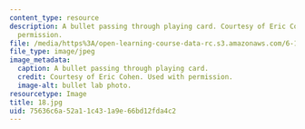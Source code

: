 ```yaml
---
content_type: resource
description: A bullet passing through playing card. Courtesy of Eric Cohen. Used with
  permission.
file: /media/https%3A/open-learning-course-data-rc.s3.amazonaws.com/6-163-strobe-project-laboratory-fall-2005/75636c6a52a11c431a9e66bd12fda4c2_18.jpg
file_type: image/jpeg
image_metadata:
  caption: A bullet passing through playing card.
  credit: Courtesy of Eric Cohen. Used with permission.
  image-alt: bullet lab photo.
resourcetype: Image
title: 18.jpg
uid: 75636c6a-52a1-1c43-1a9e-66bd12fda4c2
---
```

